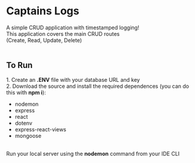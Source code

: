 # Captains Logs

A simple CRUD application with timestamped logging!<br>
This application covers the main CRUD routes<br>
(Create, Read, Update, Delete)
<br>
<br>
<h2>To Run</h2>
1. Create an <b>.ENV</b> file with your database URL and key<br>
2. Download the source and install the required dependences (you can do this with <b>npm i</b>):<br>
<ul>
<li>nodemon</li>
<li>express</li>
<li>react</li>
<li>dotenv</li>
<li>express-react-views</li>
<li>mongoose</li>
</ul>
<br>
Run your local server using the <b>nodemon</b> command from your IDE CLI
